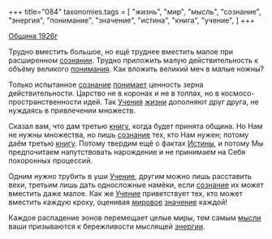 +++
title="084"
taxonomies.tags = [
 "жизнь",
 "мир",
 "мысль",
 "сознание",
 "энергия",
 "понимание",
 "значение",
 "истина",
 "книга",
 "учение",
]
+++

[Община 1926г](/agni/1926)

Трудно вместить большое, но ещё труднее вместить малое при расширенном [сознании](/tags/[сознание](/tags/сознание)). Трудно приложить малую действительность к объёму великого [понимания](/tags/понимание). Как вложить великий меч в малые ножны?   

Только испытанное [сознание](/tags/сознание) [понимает](/tags/понимание) ценность зерна действительности. Царство не в коронах и не в толпах, но в космосо-пространственности идей. Так [Учения](/tags/учение) [жизни](/tags/жизнь) дополняют друг друга, не нуждаясь в привлечении множеств.   

Сказал вам, что дам третью [книгу](/tags/книга), когда будет принята община. Но Нам не нужны множества, но лишь [сознание](/tags/сознание) тех, кто Нам нужен; потому даём третью [книгу](/tags/книга). Потому твердим ещё о фактах [Истины](/tags/истина), и потому Мы предпочитаем напутствовать нарождение и не принимаем на Себя похоронных процессий.   

Одним нужно трубить в уши [Учение](/tags/учение), другим можно лишь расставить вехи, третьим лишь дать односложные намёки, если [сознание](/tags/сознание) их может вместить даже малое. Как же [Учение](/tags/учение) приветствует тех, кто может вместить каждую кроху, оценивая [мировое](/tags/[мир](/tags/мир)) [значение](/tags/значение) каждой!   

Каждое распадение эонов перемещает целые миры, тем самым [мысли](/tags/мысль) ваши призываются к бережливости мыслящей [энергии](/tags/энергия).   

